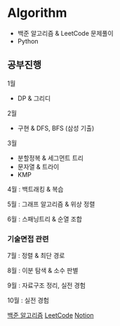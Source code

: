 # Algorithm
- 백준 알고리즘 & LeetCode 문제풀이
- Python

## 공부진행
1월
- DP & 그리디

2월
- 구현 & DFS, BFS (삼성 기출)

3월 
- 분할정복 & 세그먼트 트리
- 문자열 & 트라이
- KMP
  
4월 : 백트래킹 & 복습

5월 : 그래프 알고리즘 & 위상 정렬

6월 : 스패닝트리 & 순열 조합

### 기술면접 관련

7월 : 정렬 & 최단 경로

8월 : 이분 탐색 & 소수 판별

9월 : 자료구조 정리, 실전 경험

10월 : 실전 경험


[백준 알고리즘](https://www.acmicpc.net/)
[LeetCode](https://leetcode.com)
[Notion](https://www.notion.so/2daa78386bf64a0f865e3e5caa41d262)
